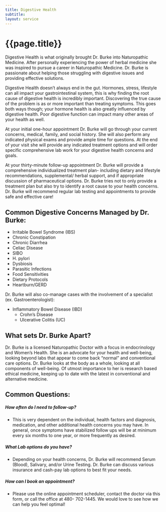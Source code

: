 ```yaml
---
title: Digestive Health
subtitle: 
layout: service
---
```

# {{page.title}}

Digestive Health is what originally brought Dr. Burke into Naturopathic Medicine. After personally experiencing the power of herbal medicine she was inspired to pursue a career in Naturopathic Medicine. Dr. Burke is passionate about helping those struggling with digestive issues and providing effective solutions.

Digestive Health doesn’t always end in the gut. Hormones, stress, lifestyle can all impact your gastrointestinal system, this is why finding the root cause of digestive health is incredibly important. Discovering the true cause of the problem is as or more important than treating symptoms. This goes both ways though; your hormone health is also greatly influenced by digestive health. Poor digestive function can impact many other areas of your health as well.

At your initial one-hour appointment Dr. Burke will go through your current concerns, medical, family, and social history. She will also perform any indicated physical exams and provide ample time for questions. At the end of your visit she will provide any indicated treatment options and will order specific comprehensive lab work for your digestive health concerns and goals.

At your thirty-minute follow-up appointment Dr. Burke will provide a comprehensive individualized treatment plan- including dietary and lifestyle recommendations, supplemental/ herbal support, and if appropriate discussion of pharmaceutical options. Dr. Burke tries not to only provide a treatment plan but also try to identify a root cause to your health concerns. Dr. Burke will recommend regular lab testing and appointments to provide safe and effective care!
## Common Digestive Concerns Managed by Dr. Burke:

* Irritable Bowel Syndrome (IBS)
* Chronic Constipation
* Chronic Diarrhea
* Celiac Disease
* SIBO
* H. pylori
* Dysbiosis
* Parasitic Infections
* Food Sensitivities
* Dietary Protocols
* Heartburn/GERD

Dr. Burke will also co-manage cases with the involvement of a specialist (ex. Gastroenterologist):

* Inflammatory Bowel Disease (IBD)
    * Crohn’s Disease
    * Ulcerative Colitis (UC)

## What sets Dr. Burke Apart?

Dr. Burke is a licensed Naturopathic Doctor with a focus in endocrinology and Women’s Health. She is an advocate for your health and well-being, looking beyond labs that appear to come back “normal” and conventional care options. Dr. Burke looks at the body as a whole, looking at all components of well-being. Of utmost importance to her is research based ethical medicine, keeping up to date with the latest in conventional and alternative medicine. 

## Common Questions:
##### How often do I need to follow-up?

* This is very dependent on the individual, health factors and diagnosis, medication, and other additional health concerns you may have. In general, once symptoms have stabilized follow ups will be at minimum every six months to one year, or more frequently as desired. 

##### What Lab options do you have?

* Depending on your health concerns, Dr. Burke will recommend Serum (Blood), Salivary, and/or Urine Testing. Dr. Burke can discuss various insurance and cash-pay lab options to best fit your needs. 

##### How can I book an appointment?

* Please use the online appointment scheduler, contact the doctor via this form, or call the office at 480- 702-1445. We would love to see how we can help you feel optimal!